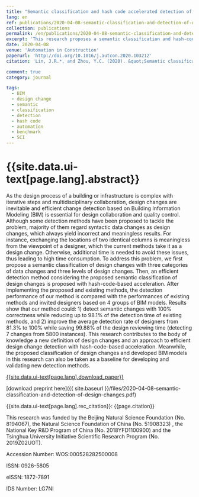 ```yaml
---
title: "Semantic classification and hash code accelerated detection of design changes in BIM models"
lang: en
ref: publications/2020-04-08-semantic-classification-and-detection-of-design-changes
collection: publications
permalink: /en/publications/2020-04-08-semantic-classification-and-detection-of-design-changes
excerpt: 'This research proposes a semantic classification and hash-code-accelerated detection of design changes in BIM models'
date: 2020-04-08
venue: 'Automation in Construction'
paperurl: 'http://doi.org/10.1016/j.autcon.2020.103212'
citation: 'Lin, J.R.*, and Zhou, Y.C. (2020). &quot;Semantic classification and hash code accelerated detection of design changes in BIM models&quot; <i>Automation in Construction</i>. 115: 103212. doi: 10.1016/j.autcon.2020.103212'

comment: true
category: journal

tags: 
  - BIM
  - design change
  - semantic
  - classification
  - detection
  - hash code
  - automation
  - benchmark
  - SCI
---
```



{{site.data.ui-text[page.lang].abstract}}
====

As the design process of a building or infrastructure is complex with iterative steps and multidisciplinary collaboration, design changes are inevitable and efficient change detection based on Building Information Modeling (BIM) is essential for design collaboration and quality control. Although some detection methods have been proposed to tackle the problem, majority of them regard syntactic data changes as design changes, which always yield incorrect and meaningless results. For instance, exchanging the locations of two identical columns is meaningless from the viewpoint of a designer, which the current methods take it as a design change. Otherwise, additional time is needed to avoid these issues, thus leading to high time consumption. To address this problem, we first propose a semantic classification of design changes with three categories of data changes and three levels of design changes. Then, an efficient detection method considering the proposed semantic classification of design changes is proposed with hash-code-based acceleration. After implementing the proposed and existing methods, the detection performance of our method is compared with the performances of existing methods and invited designers based on 4 groups of BIM models. Results show that our method could: 1) detect semantic changes with 100% correctness while reducing up to 98.1% of the detection time of existing methods, and 2) improve the average detection rate of designers from 81.3% to 100% while saving 99.88% of the design reviewing time (detecting 7 changes from 5800 instances). This research contributes to the body of knowledge a new definition of design changes and an approach to efficient design change detection with hash-code-based acceleration. Meanwhile, the proposed classification of design changes and developed BIM models in this research can also be taken as a baseline for developing and validating new detection methods.

[{{site.data.ui-text[page.lang].download_paper}}](http://doi.org/10.1016/j.autcon.2020.103212)

[download preprint here]({{ site.baseurl }}/files/2020-04-08-semantic-classification-and-detection-of-design-changes.pdf)

{{site.data.ui-text[page.lang].rec_citation}}: {{page.citation}}

This research was funded by the Beijing Natural Science Foundation (No. 8194067), the Natural Science Foundation of China (No. 51908323) , the National Key R&D Program of China (No. 2018YFD1100900) and the Tsinghua University Initiative Scientific Research Program (No. 2019Z02UOT).

Accession Number: WOS:000528282500008

ISSN: 0926-5805

eISSN: 1872-7891

IDS Number: LG7NI